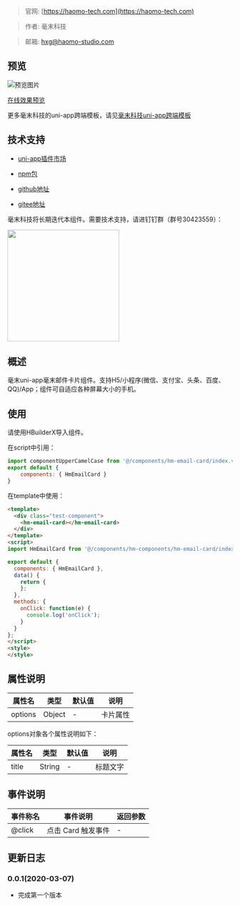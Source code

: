 > 官网: [https://haomo-tech.com](https://haomo-tech.com)

> 作者: 毫末科技

> 邮箱: hxg@haomo-studio.com

## 预览

![预览图片](http://downloads.haomo-tech.com/uniapp/hm-email-card.png)

[在线效果预览](http://template.uniapp.haomo-tech.com/pages/haomo/test-component/hm-email-card)

更多毫末科技的uni-app跨端模板，请见[毫末科技uni-app跨端模板](https://haomo-tech.com/sale.html)

## 技术支持

* [uni-app插件市场](https://ext.dcloud.net.cn/plugin?id=1380)

* [npm包](https://www.npmjs.com/package/hm-uniapp-email-card)

* [github地址](https://github.com/haomo-studio/hm-uniapp-email-card)

* [gitee地址](https://gitee.com/haomo/hm-uniapp-email-card)

毫末科技将长期迭代本组件。需要技术支持，请进钉钉群（群号30423559）：

<img width="250" src="http://downloads.haomo-tech.com/%E6%AF%AB%E6%9C%ABuniapp%E7%BB%84%E4%BB%B6%E6%8A%80%E6%9C%AF%E6%94%AF%E6%8C%81.jpg">

## 概述

毫末uni-app毫末邮件卡片组件。支持H5/小程序(微信、支付宝、头条、百度、QQ)/App；组件可自适应各种屏幕大小的手机。

## 使用

请使用HBuilderX导入组件。

在script中引用：

```javascript
import componentUpperCamelCase from '@/components/hm-email-card/index.vue'
export default {
    components: { HmEmailCard }
}
```

在template中使用：

```html
<template>
  <div class="test-component">
    <hm-email-card></hm-email-card>
  </div>
</template>
<script>
import HmEmailCard from '@/components/hm-components/hm-email-card/index.vue'

export default {
  components: { HmEmailCard },
  data() {
    return {
    };
  },
  methods: {
    onClick: function(e) {
      console.log('onClick');
    }
  }
};
</script>
<style>
</style>
```

## 属性说明

| 属性名        | 类型     | 默认值 | 说明                                                                       |
|-----------   |---------|--------|----------------------------------------------------------------------------|
| options        | Object  | -      | 卡片属性                                                                   |

options对象各个属性说明如下：

| 属性名        | 类型     | 默认值 | 说明                                                                       |
|-----------   |---------|--------|----------------------------------------------------------------------------|
| title        | String  | -      | 标题文字                                                                   |

## 事件说明

| 事件称名   | 事件说明           | 返回参数 |
|----------|--------------------|----------|
| @click   | 点击 Card 触发事件 | -        |

## 更新日志

### 0.0.1(2020-03-07)

* 完成第一个版本
